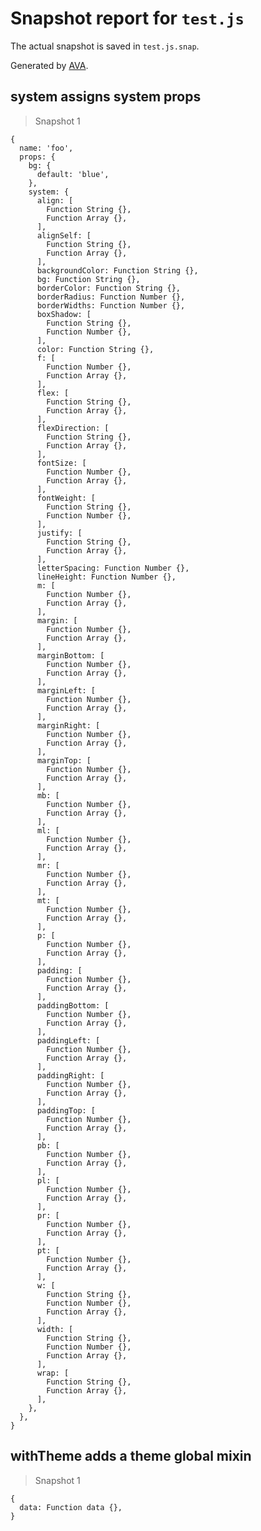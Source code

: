 # Snapshot report for `test.js`

The actual snapshot is saved in `test.js.snap`.

Generated by [AVA](https://ava.li).

## system assigns system props

> Snapshot 1

    {
      name: 'foo',
      props: {
        bg: {
          default: 'blue',
        },
        system: {
          align: [
            Function String {},
            Function Array {},
          ],
          alignSelf: [
            Function String {},
            Function Array {},
          ],
          backgroundColor: Function String {},
          bg: Function String {},
          borderColor: Function String {},
          borderRadius: Function Number {},
          borderWidths: Function Number {},
          boxShadow: [
            Function String {},
            Function Number {},
          ],
          color: Function String {},
          f: [
            Function Number {},
            Function Array {},
          ],
          flex: [
            Function String {},
            Function Array {},
          ],
          flexDirection: [
            Function String {},
            Function Array {},
          ],
          fontSize: [
            Function Number {},
            Function Array {},
          ],
          fontWeight: [
            Function String {},
            Function Number {},
          ],
          justify: [
            Function String {},
            Function Array {},
          ],
          letterSpacing: Function Number {},
          lineHeight: Function Number {},
          m: [
            Function Number {},
            Function Array {},
          ],
          margin: [
            Function Number {},
            Function Array {},
          ],
          marginBottom: [
            Function Number {},
            Function Array {},
          ],
          marginLeft: [
            Function Number {},
            Function Array {},
          ],
          marginRight: [
            Function Number {},
            Function Array {},
          ],
          marginTop: [
            Function Number {},
            Function Array {},
          ],
          mb: [
            Function Number {},
            Function Array {},
          ],
          ml: [
            Function Number {},
            Function Array {},
          ],
          mr: [
            Function Number {},
            Function Array {},
          ],
          mt: [
            Function Number {},
            Function Array {},
          ],
          p: [
            Function Number {},
            Function Array {},
          ],
          padding: [
            Function Number {},
            Function Array {},
          ],
          paddingBottom: [
            Function Number {},
            Function Array {},
          ],
          paddingLeft: [
            Function Number {},
            Function Array {},
          ],
          paddingRight: [
            Function Number {},
            Function Array {},
          ],
          paddingTop: [
            Function Number {},
            Function Array {},
          ],
          pb: [
            Function Number {},
            Function Array {},
          ],
          pl: [
            Function Number {},
            Function Array {},
          ],
          pr: [
            Function Number {},
            Function Array {},
          ],
          pt: [
            Function Number {},
            Function Array {},
          ],
          w: [
            Function String {},
            Function Number {},
            Function Array {},
          ],
          width: [
            Function String {},
            Function Number {},
            Function Array {},
          ],
          wrap: [
            Function String {},
            Function Array {},
          ],
        },
      },
    }

## withTheme adds a theme global mixin

> Snapshot 1

    {
      data: Function data {},
    }
